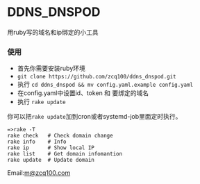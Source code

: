 # DDNS_DNSPOD

用ruby写的域名和ip绑定的小工具


### 使用

- 首先你需要安装ruby环境
- ```git clone https://github.com/zcq100/ddns_dnspod.git```
- 执行 ```cd ddns_dnspod && mv config.yaml.example config.yaml```
- 在config.yaml中设置id、token 和 要绑定的域名
- 执行 ```rake update``` 


你可以把```rake update```加到cron或者systemd-job里面定时执行。


```
=>rake -T
rake check   # Check domain change
rake info    # Info
rake ip      # Show local IP
rake list    # Get domain infomantion
rake update  # Update domain
```

Email:m@zcq100.com
